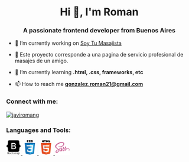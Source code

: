 <h1 align="center">Hi 👋, I'm Roman</h1>
<h3 align="center">A passionate frontend developer from Buenos Aires</h3>

- 🔭 I’m currently working on [Soy Tu Masajista](https://github.com/romajavi/stm43050.git)

- 🔭 Este proyecto corresponde a una pagina de servicio profesional de masajes de un amigo.

- 🌱 I’m currently learning **.html, .css, frameworks, etc**

- 📫 How to reach me **gonzalez.roman21@gmail.com**

<h3 align="left">Connect with me:</h3>
<p align="left">
<a href="https://instagram.com/javiromang" target="blank"><img align="center" src="https://raw.githubusercontent.com/rahuldkjain/github-profile-readme-generator/master/src/images/icons/Social/instagram.svg" alt="javiromang" height="30" width="40" /></a>
</p>

<h3 align="left">Languages and Tools:</h3>
<p align="left"> <a href="https://getbootstrap.com" target="_blank" rel="noreferrer"> <img src="https://raw.githubusercontent.com/devicons/devicon/master/icons/bootstrap/bootstrap-plain-wordmark.svg" alt="bootstrap" width="40" height="40"/> </a> <a href="https://www.w3schools.com/css/" target="_blank" rel="noreferrer"> <img src="https://raw.githubusercontent.com/devicons/devicon/master/icons/css3/css3-original-wordmark.svg" alt="css3" width="40" height="40"/> </a> <a href="https://www.w3.org/html/" target="_blank" rel="noreferrer"> <img src="https://raw.githubusercontent.com/devicons/devicon/master/icons/html5/html5-original-wordmark.svg" alt="html5" width="40" height="40"/> </a> <a href="https://sass-lang.com" target="_blank" rel="noreferrer"> <img src="https://raw.githubusercontent.com/devicons/devicon/master/icons/sass/sass-original.svg" alt="sass" width="40" height="40"/> </a> </p>